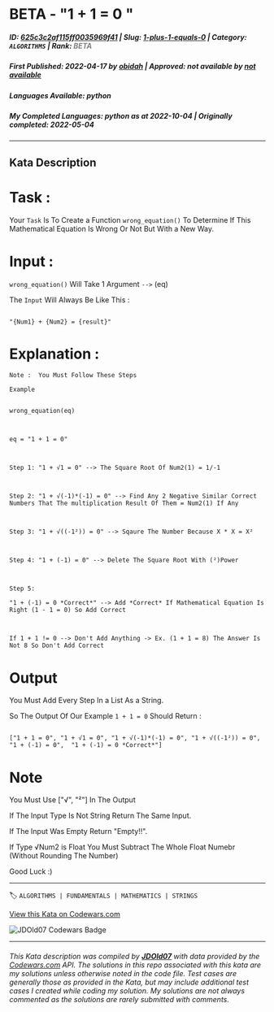 # BETA - "1 + 1 = 0 "

##### **ID**: [625c3c2af115ff0035969f41](https://www.codewars.com/kata/625c3c2af115ff0035969f41) | **Slug**: [1-plus-1-equals-0](https://www.codewars.com/kata/625c3c2af115ff0035969f41) | **Category**: `ALGORITHMS` | **Rank**: <span style="color:grey">*BETA*</span>

##### **First Published**: 2022-04-17 ***by*** [obidah](https://www.codewars.com/users/obidah) | **Approved**: *not available* ***by*** [*not available*](*https://www.codewars.com*)

##### **Languages Available**: python

##### **My Completed Languages**: python ***as at*** 2022-10-04 | **Originally completed**: 2022-05-04

---

## Kata Description


# Task :



Your ```Task``` Is To Create a Function ```wrong_equation()``` To Determine If This Mathematical Equation Is Wrong  Or Not But With a New Way.



# Input :



```wrong_equation()``` Will Take 1 Argument ```-->```  (eq)



The ```Input``` Will Always Be Like This :

```

"{Num1} + {Num2} = {result}"

```



# Explanation :



```Note :  You Must Follow These Steps ```



```Example```

```

wrong_equation(eq)



eq = "1 + 1 = 0"



Step 1: "1 + √1 = 0" --> The Square Root Of Num2(1) = 1/-1



Step 2: "1 + √(-1)*(-1) = 0" --> Find Any 2 Negative Similar Correct Numbers That The multiplication Result Of Them = Num2(1) If Any



Step 3: "1 + √((-1²)) = 0" --> Sqaure The Number Because X * X = X²



Step 4: "1 + (-1) = 0" --> Delete The Square Root With (²)Power 



Step 5: 

"1 + (-1) = 0 *Correct*" --> Add *Correct* If Mathematical Equation Is Right (1 - 1 = 0) So Add Correct  



If 1 + 1 != 0 --> Don't Add Anything -> Ex. (1 + 1 = 8) The Answer Is Not 8 So Don't Add Correct

```



# Output



You Must Add Every Step In a List As a String.



So The Output Of Our Example ``` 1 + 1 = 0 ``` Should Return :

```

["1 + 1 = 0", "1 + √1 = 0", "1 + √(-1)*(-1) = 0", "1 + √((-1²)) = 0", "1 + (-1) = 0",  "1 + (-1) = 0 *Correct*"]

```



# Note



You Must Use ["√", "²"] In The Output



If The Input Type Is Not String Return The Same Input.



If The Input Was Empty Return "Empty!!".



If Type √Num2 is Float You Must Subtract The Whole Float Numebr (Without Rounding The Number)



Good Luck :)

---


🏷 `ALGORITHMS | FUNDAMENTALS | MATHEMATICS | STRINGS`


[View this Kata on Codewars.com](https://www.codewars.com/kata/625c3c2af115ff0035969f41)

![](https://www.codewars.com/users/jdold07/badges/large "JDOld07 Codewars Badge")

---

###### *This Kata description was compiled by [**JDOld07**](https://tpstech.dev) with data provided by the [Codewars.com](https://www.codewars.com) API.  The solutions in this repo associated with this kata are my solutions unless otherwise noted in the code file.  Test cases are generally those as provided in the Kata, but may include additional test cases I created while coding my solution.  My solutions are not always commented as the solutions are rarely submitted with comments.*
